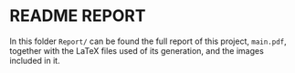 # README REPORT

In this folder `Report/` can be found the full report of this project, 
`main.pdf`, together with the LaTeX files used of its generation, and the 
images included in it. 
